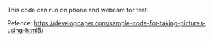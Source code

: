 This code can run on phone and webcam for test.

Refence: https://developpaper.com/sample-code-for-taking-pictures-using-html5/
